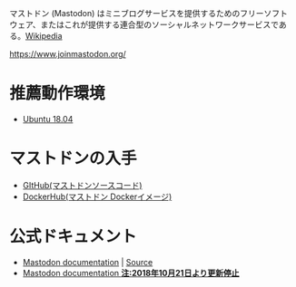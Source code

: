 <!-- TITLE: マストドンの基本情報 -->
<!-- SUBTITLE: マストドンの基本的な情報です -->


マストドン (Mastodon) はミニブログサービスを提供するためのフリーソフトウェア、またはこれが提供する連合型のソーシャルネットワークサービスである。[Wikipedia](https://ja.wikipedia.org/wiki/マストドン_(ミニブログ))

https://www.joinmastodon.org/

# 推薦動作環境

* [Ubuntu 18.04](https://docs.joinmastodon.org/administration/installation/#basic-server-setup-optional)

# マストドンの入手
* [GItHub(マストドンソースコード)](https://github.com/tootsuite/mastodon)
* [DockerHub(マストドン Dockerイメージ)](https://hub.docker.com/r/gargron/mastodon/)

# 公式ドキュメント
* [Mastodon documentation](https://docs.joinmastodon.org/) | [Source](https://source.joinmastodon.org/mastodon/docs)
* [Mastodon documentation **注:2018年10月21日より更新停止**](https://github.com/tootsuite/documentation)
